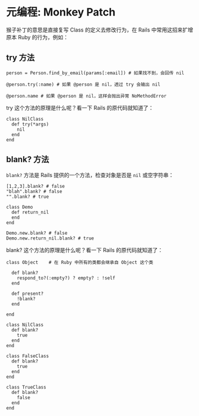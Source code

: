 # 元编程: Monkey Patch

猴子补丁的意思是直接复写 Class 的定义去修改行为，在 Rails 中常用这招来扩增原本 Ruby 的行为，例如：

## try 方法

```
person = Person.find_by_email(params[:email]) # 如果找不到，会回传 nil

@person.try(:name) # 如果 @person 是 nil，透过 try 会输出 nil

@person.name # 如果 @person 是 nil，这样会抛出异常 NoMethodError
```

try 这个方法的原理是什么呢？看一下 Rails 的原代码就知道了：

```
class NilClass
  def try(*args)
    nil
  end
end
```

## blank? 方法

`blank?` 方法是 Rails 提供的一个方法，检查对象是否是 `nil` 或空字符串：

```
[1,2,3].blank? # false
"blah".blank? # false
"".blank? # true

class Demo
  def return_nil
  end
end

Demo.new.blank? # false
Demo.new.return_nil.blank? # true
```

blank? 这个方法的原理是什么呢？看一下 Rails 的原代码就知道了：

```
class Object    # 在 Ruby 中所有的类都会继承自 Object 这个类

  def blank?
    respond_to?(:empty?) ? empty? : !self
  end

  def present?
    !blank?
  end

end

class NilClass
  def blank?
    true
  end
end

class FalseClass
  def blank?
    true
  end
end

class TrueClass
  def blank?
    false
  end
end
```
